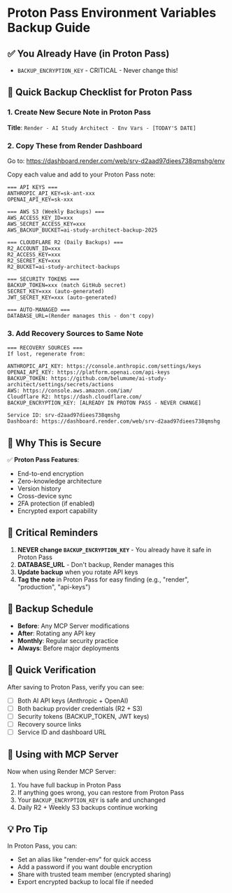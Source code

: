 # Proton Pass Environment Variables Backup Guide

## ✅ You Already Have (in Proton Pass)
- `BACKUP_ENCRYPTION_KEY` - CRITICAL - Never change this!

## 📝 Quick Backup Checklist for Proton Pass

### 1. Create New Secure Note in Proton Pass
**Title**: `Render - AI Study Architect - Env Vars - [TODAY'S DATE]`

### 2. Copy These from Render Dashboard
Go to: https://dashboard.render.com/web/srv-d2aad97diees738qmshg/env

Copy each value and add to your Proton Pass note:

```
=== API KEYS ===
ANTHROPIC_API_KEY=sk-ant-xxx
OPENAI_API_KEY=sk-xxx

=== AWS S3 (Weekly Backups) ===
AWS_ACCESS_KEY_ID=xxx
AWS_SECRET_ACCESS_KEY=xxx
AWS_BACKUP_BUCKET=ai-study-architect-backup-2025

=== CLOUDFLARE R2 (Daily Backups) ===
R2_ACCOUNT_ID=xxx
R2_ACCESS_KEY=xxx
R2_SECRET_KEY=xxx
R2_BUCKET=ai-study-architect-backups

=== SECURITY TOKENS ===
BACKUP_TOKEN=xxx (match GitHub secret)
SECRET_KEY=xxx (auto-generated)
JWT_SECRET_KEY=xxx (auto-generated)

=== AUTO-MANAGED ===
DATABASE_URL=(Render manages this - don't copy)
```

### 3. Add Recovery Sources to Same Note

```
=== RECOVERY SOURCES ===
If lost, regenerate from:

ANTHROPIC_API_KEY: https://console.anthropic.com/settings/keys
OPENAI_API_KEY: https://platform.openai.com/api-keys
BACKUP_TOKEN: https://github.com/belumume/ai-study-architect/settings/secrets/actions
AWS: https://console.aws.amazon.com/iam/
Cloudflare R2: https://dash.cloudflare.com/
BACKUP_ENCRYPTION_KEY: [ALREADY IN PROTON PASS - NEVER CHANGE]

Service ID: srv-d2aad97diees738qmshg
Dashboard: https://dashboard.render.com/web/srv-d2aad97diees738qmshg
```

## 🔐 Why This is Secure

✅ **Proton Pass Features**:
- End-to-end encryption
- Zero-knowledge architecture  
- Version history
- Cross-device sync
- 2FA protection (if enabled)
- Encrypted export capability

## 🚨 Critical Reminders

1. **NEVER change `BACKUP_ENCRYPTION_KEY`** - You already have it safe in Proton Pass
2. **DATABASE_URL** - Don't backup, Render manages this
3. **Update backup** when you rotate API keys
4. **Tag the note** in Proton Pass for easy finding (e.g., "render", "production", "api-keys")

## 📅 Backup Schedule

- **Before**: Any MCP Server modifications
- **After**: Rotating any API key
- **Monthly**: Regular security practice
- **Always**: Before major deployments

## 🔄 Quick Verification

After saving to Proton Pass, verify you can see:
- [ ] Both AI API keys (Anthropic + OpenAI)
- [ ] Both backup provider credentials (R2 + S3)  
- [ ] Security tokens (BACKUP_TOKEN, JWT keys)
- [ ] Recovery source links
- [ ] Service ID and dashboard URL

## 🎯 Using with MCP Server

Now when using Render MCP Server:
1. You have full backup in Proton Pass
2. If anything goes wrong, you can restore from Proton Pass
3. Your `BACKUP_ENCRYPTION_KEY` is safe and unchanged
4. Daily R2 + Weekly S3 backups continue working

## 💡 Pro Tip

In Proton Pass, you can:
- Set an alias like "render-env" for quick access
- Add a password if you want double encryption
- Share with trusted team member (encrypted sharing)
- Export encrypted backup to local file if needed